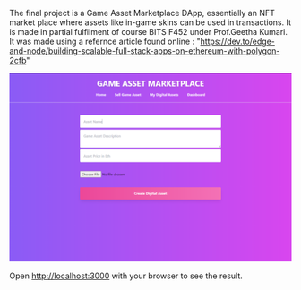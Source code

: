The final project is a Game Asset Marketplace DApp, essentially an NFT market place where assets like in-game skins can be used in transactions. It is made in partial fulfilment of course BITS F452 under Prof.Geetha Kumari. It was made using a refernce article found online : "https://dev.to/edge-and-node/building-scalable-full-stack-apps-on-ethereum-with-polygon-2cfb" 

![alt text](https://github.com/itsSirish/game-asset-dapp/blob/main/images/Capture.PNG)

Open [http://localhost:3000](http://localhost:3000) with your browser to see the result.

